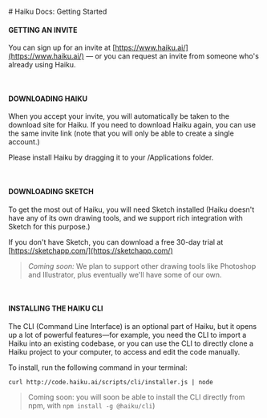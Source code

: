 <br>
# Haiku Docs: Getting Started

#### GETTING AN INVITE

You can sign up for an invite at [https://www.haiku.ai/](https://www.haiku.ai/) — or you can request an invite from someone who's already using Haiku.

<br>

#### DOWNLOADING HAIKU

When you accept your invite, you will automatically be taken to the download site for Haiku.  If you need to download Haiku again, you can use the same invite link \(note that you will only be able to create a single account.\)

Please install Haiku by dragging it to your /Applications folder.

<br>

#### DOWNLOADING SKETCH

To get the most out of Haiku, you will need Sketch installed (Haiku doesn't have any of its own drawing tools, and we support rich integration with Sketch for this purpose.)

If you don't have Sketch, you can download a free 30-day trial at [https://sketchapp.com/](https://sketchapp.com/)

> _Coming soon:_ We plan to support other drawing tools like Photoshop and Illustrator, plus eventually we'll have some of our own.

<br>

#### INSTALLING THE HAIKU CLI

The CLI \(Command Line Interface\) is an optional part of Haiku, but it opens up a lot of powerful features—for example, you need the CLI to import a Haiku into an existing codebase, or you can use the CLI to directly clone a Haiku project to your computer, to access and edit the code manually.

To install, run the following command in your terminal:

`curl http://code.haiku.ai/scripts/cli/installer.js | node`

> Coming soon:  you will soon be able to install the CLI directly from npm, with `npm install -g @haiku/cli`\)
